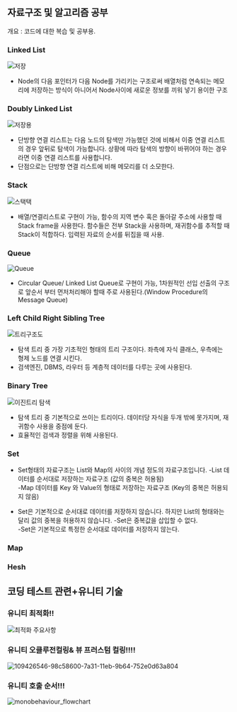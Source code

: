 ## 자료구조 및 알고리즘 공부
개요 : 코드에 대한 복습 및 공부용.

### Linked List
![저장](https://user-images.githubusercontent.com/93506849/198925568-e8d42ee6-1757-4ead-851a-a4c5c2adf954.JPG)
- Node의 다음 포인터가 다음 Node를 가리키는 구조로써 배열처럼 연속되는 메모리에 저장하는 방식이 아니어서 Node사이에 새로운 정보를 끼워 넣기 용이한 구조

### Doubly Linked List
![저장용](https://user-images.githubusercontent.com/93506849/199155334-3b8d496b-95ea-4dc4-b1bf-edc94da775e8.JPG)
- 단방향 연결 리스트는 다음 노드의 탐색만 가능했던 것에 비해서 이중 연결 리스트의 경우 앞뒤로 탐색이 가능합니다. 상황에 따라 탐색의 방향이 바뀌어야 하는 경우라면 이중 연결 리스트를 사용합니다.
- 단점으로는 단방향 연결 리스트에 비해 메모리를 더 소모한다.
### Stack
![스택택](https://user-images.githubusercontent.com/93506849/199390754-73387262-aaba-4a42-8291-3a1da4e94db2.JPG)
- 배열/연결리스트로 구현이 가능, 함수의 지역 변수 혹은 돌아갈 주소에 사용할 때 Stack frame을 사용한다. 함수들은 전부 Stack을 사용하며, 재귀함수를 추적할 때 Stack이 적합하다. 입력된 자료의 순서를 뒤집을 때 사용.
### Queue
![Queue](https://user-images.githubusercontent.com/93506849/200154570-593a84e9-33cb-4c5b-9326-ed0ea0cb9c55.JPG)
- Circular Queue/ Linked List Queue로 구현이 가능, 1차원적인 선입 선출의 구조로 앞순서 부터 먼저처리해야 할때 주로 사용된다.(Window Procedure의 Message Queue)
### Left Child Right Sibling Tree
![트리구조도](https://user-images.githubusercontent.com/93506849/200729978-5a944179-6f44-4105-900e-4f8421b65331.JPG)
- 탐색 트리 중 가장 기초적인 형태의 트리 구조이다. 좌측에 자식 클래스, 우측에는 형제 노드를 연결 시킨다.
- 검색엔진, DBMS, 라우터 등 계층적 데이터를 다루는 곳에 사용된다.

### Binary Tree
![이진트리 탐색](https://user-images.githubusercontent.com/93506849/201507553-7197c341-cd5c-44ad-ab5c-c23f7e573483.JPG)
- 탐색 트리 중 기본적으로 쓰이는 트리이다. 데이터당 자식을 두개 밖에 못가지며, 재귀함수 사용을 중점에 둔다.
- 효율적인 검색과 정렬을 위해 사용된다.

### Set
- Set형태의 자료구조는 List와 Map의 사이의 개념 정도의 자료구조입니다. 
-List 데이터를 순서대로 저장하는 자료구조 (값의 중복은 허용됨)\
-Map 데이터를 Key 와 Value의 형태로 저장하는 자료구조 (Key의 중복은 허용되지 않음)

- Set은 기본적으로 순서대로 데이터를 저장하지 않습니다. 하지만 List의 형태와는 달리 값의 중복을 허용하지 않습니다. 
-Set은 중복값을 삽입할 수 없다.\
-Set은 기본적으로 특정한 순서대로 데이터를 저장하지 않는다.

### Map

### Hesh

## 코딩 테스트 관련+유니티 기술
### 유니티 최적화!!
![최적화 주요사항](https://user-images.githubusercontent.com/93506849/208405807-aca10d87-a424-4a0f-8a20-1f90eae44560.JPG)
### 유니티 오클루전컬링& 뷰 프러스텀 컬링!!!!
![109426546-98c58600-7a31-11eb-9b64-752e0d63a804](https://user-images.githubusercontent.com/93506849/208408803-c4909b95-b877-4d0e-a66f-af93a0f7242c.gif)
### 유니티 호출 순서!!!
![monobehaviour_flowchart](https://user-images.githubusercontent.com/93506849/208405854-e93e50bf-7f89-4405-831b-6c276c93e9bb.svg)
